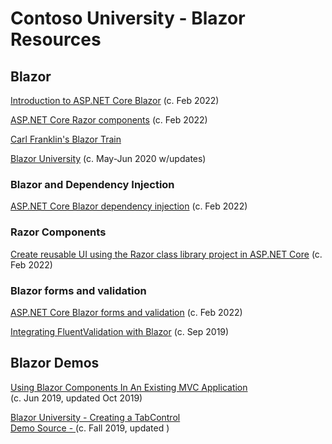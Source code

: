 # Contoso University - Blazor Resources

## Blazor

[Introduction to ASP.NET Core Blazor](https://docs.microsoft.com/en-us/aspnet/core/blazor/?view=aspnetcore-3.1)
(c. Feb 2022)

[ASP.NET Core Razor components](https://docs.microsoft.com/en-us/aspnet/core/blazor/components/?view=aspnetcore-3.1)
(c. Feb 2022)

[Carl Franklin's Blazor Train](https://blazortrain.com/)

[Blazor University](https://blazor-university.com/)
(c. May-Jun 2020 w/updates)

### Blazor and Dependency Injection

[ASP.NET Core Blazor dependency injection](https://docs.microsoft.com/en-us/aspnet/core/blazor/fundamentals/dependency-injection?view=aspnetcore-3.1)
(c. Feb 2022)

### Razor Components

[Create reusable UI using the Razor class library project in ASP.NET Core](https://docs.microsoft.com/en-us/aspnet/core/razor-pages/ui-class?view=aspnetcore-3.1&tabs=visual-studio)
(c. Feb 2022)

### Blazor forms and validation

[ASP.NET Core Blazor forms and validation](https://docs.microsoft.com/en-us/aspnet/core/blazor/forms-validation?view=aspnetcore-3.1)
(c. Feb 2022)

[Integrating FluentValidation with Blazor](https://blog.stevensanderson.com/2019/09/04/blazor-fluentvalidation/)
(c. Sep 2019)

## Blazor Demos

[Using Blazor Components In An Existing MVC Application](https://chrissainty.com/using-blazor-components-in-an-existing-mvc-application/)<br/>
(c. Jun 2019, updated Oct 2019)

[Blazor University - Creating a TabControl](https://blazor-university.com/templating-components-with-renderfragements/creating-a-tabcontrol/)
<br/>
[Demo Source - ](https://github.com/mrpmorris/blazor-university/tree/master/src/TemplatedComponents/CreatingATabControl)
(c. Fall 2019, updated )